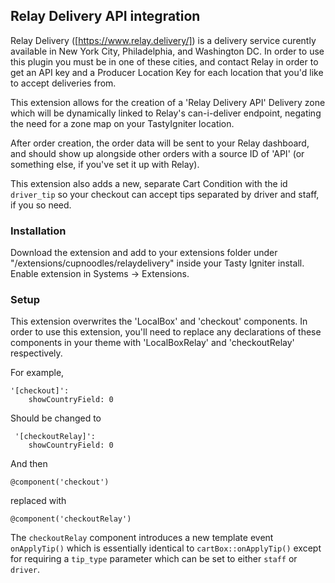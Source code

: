 ## Relay Delivery API integration 


Relay Delivery ([https://www.relay.delivery/]) is a delivery service curently available in New York City, Philadelphia, and Washington DC. In order to use this plugin you must be in one of these cities, and contact Relay in order to get an API key and a Producer Location Key for each location that you'd like to accept deliveries from. 

This extension allows for the creation of a 'Relay Delivery API' Delivery zone which will be dynamically linked to Relay's can-i-deliver endpoint, negating the need for a zone map on your TastyIgniter location. 

After order creation, the order data will be sent to your Relay dashboard, and should show up alongside other orders with a source ID of 'API' (or something else, if you've set it up with Relay). 

This extension also adds a new, separate Cart Condition with the id `driver_tip` so your checkout can accept tips separated by driver and staff, if you so need. 

### Installation

Download the extension and add to your extensions folder under "/extensions/cupnoodles/relaydelivery" inside your Tasty Igniter install.
Enable extension in Systems -> Extensions.

### Setup

This extension overwrites the 'LocalBox' and 'checkout' components. In order to use this extension, you'll need to replace any declarations of these components in your theme with 'LocalBoxRelay' and 'checkoutRelay' respectively. 

For example, 

```
'[checkout]':
    showCountryField: 0
```
 Should be changed to 
```
 '[checkoutRelay]':
    showCountryField: 0
````

And then 

```
@component('checkout')
```
replaced with 
```
@component('checkoutRelay')
```

The `checkoutRelay` component introduces a new template event `onApplyTip()` which is essentially identical to `cartBox::onApplyTip()` except for requiring a `tip_type` parameter which can be set to either `staff` or `driver`.  




